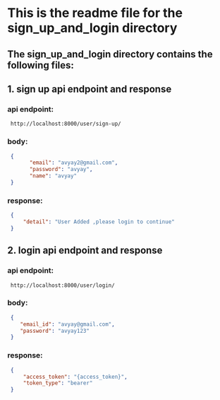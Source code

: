 # This is the readme file for the sign_up_and_login directory

## The sign_up_and_login directory contains the following files:


## 1. sign up api endpoint and response
### api endpoint:

   ```url
    http://localhost:8000/user/sign-up/
   ```
### body:

   ```json
    {
          "email": "avyay2@gmail.com",
          "password": "avyay",
          "name": "avyay"
    }
   ```
### response:

   ```json
    {
        "detail": "User Added ,please login to continue"
    }
   ```

## 2. login api endpoint and response
### api endpoint:

   ```url
    http://localhost:8000/user/login/
   ```
### body:
   ```json
    {
       "email_id": "avyay@gmail.com",
       "password": "avyay123"
    }
   ```
### response:
   ```json
    {
        "access_token": "{access_token}",
        "token_type": "bearer"
    }
   ```  